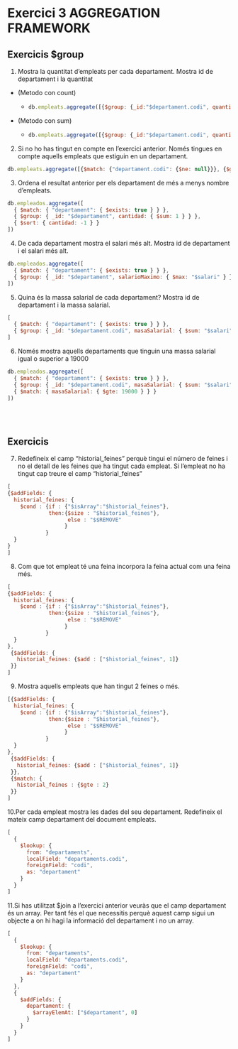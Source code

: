 # Exercici 3 AGGREGATION FRAMEWORK

 ## Exercicis $group

1. Mostra la quantitat d’empleats per cada departament. Mostra id de departament i la
quantitat
- (Metodo con count)
  - ```js
    db.empleats.aggregate([{$group: {_id:"$departament.codi", quantitat: {$count:{}}}}])
    ```
- (Metodo con sum)
  - ```js
    db.empleats.aggregate([{$group: {_id:"$departament.codi", quantitat: {$sum: 1}}}])
    ```
2. Si no ho has tingut en compte en l’exercici anterior. Només tingues en compte
aquells empleats que estiguin en un departament.
```js
db.empleats.aggregate([{$match: {"departament.codi": {$ne: null}}}, {$group: {_id:"departament.codi", quantitat: {$count:{}}}}])
```

3. Ordena el resultat anterior per els departament de més a menys nombre
d’empleats.
```js
db.empleados.aggregate([
  { $match: { "departament": { $exists: true } } },
  { $group: { _id: "$departament", cantidad: { $sum: 1 } } },
  { $sort: { cantidad: -1 } }
])
```

4. De cada departament mostra el salari més alt. Mostra id de departament i el salari
més alt.
```js
db.empleados.aggregate([
  { $match: { "departament": { $exists: true } } },
  { $group: { _id: "$departament", salarioMaximo: { $max: "$salari" } } }
])
```

5. Quina és la massa salarial de cada departament? Mostra id de departament i la
massa salarial.
```js
[
  { $match: { "departament": { $exists: true } } },
  { $group: { _id: "$departament.codi", masaSalarial: { $sum: "$salari" } } }
]
```

6. Només mostra aquells departaments que tinguin una massa salarial igual o
superior a 19000
```js
db.empleados.aggregate([
  { $match: { "departament": { $exists: true } } },
  { $group: { _id: "$departament.codi", masaSalarial: { $sum: "$salari" } } },
  { $match: { masaSalarial: { $gte: 19000 } } }
])
```

<br><br>
 ## Exercicis

7. Redefineix el camp “historial_feines” perquè tingui el número de feines i no el detall
de les feines que ha tingut cada empleat. Si l’empleat no ha tingut cap treure el
camp “historial_feines”
```js
[
{$addFields: {
  historial_feines: {
    $cond : {if : {"$isArray":"$historial_feines"}, 
             then:{$size : "$historial_feines"}, 
                   else : "$$REMOVE"
                  }
            }
  }
}
]
```

8. Com que tot empleat té una feina incorpora la feina actual com una feina més.
```js
[
{$addFields: {
  historial_feines: {
    $cond : {if : {"$isArray":"$historial_feines"}, 
             then:{$size : "$historial_feines"}, 
                   else : "$$REMOVE"
                  }
            }
  }
},
 {$addFields: {
   historial_feines: {$add : ["$historial_feines", 1]}
 }}
]
```

9. Mostra aquells empleats que han tingut 2 feines o més.
```js
[{$addFields: {
  historial_feines: {
    $cond : {if : {"$isArray":"$historial_feines"}, 
             then:{$size : "$historial_feines"}, 
                   else : "$$REMOVE"
                  }
            }
  }
},
 {$addFields: {
   historial_feines: {$add : ["$historial_feines", 1]}
 }},
 {$match: {
   historial_feines : {$gte : 2}
 }}
]
```

10.Per cada empleat mostra les dades del seu departament. Redefineix el mateix
camp departament del document empleats.
```js
[
  {
    $lookup: {
      from: "departaments",
      localField: "departaments.codi",
      foreignField: "codi",
      as: "departament"
    }
  }
]
```

11.Si has utilitzat $join a l’exercici anterior veuràs que el camp departament és un
array. Per tant fés el que necessitis perquè aquest camp sigui un objecte a on hi
hagi la informació del departament i no un array.
```js
[
  {
    $lookup: {
      from: "departaments",
      localField: "departaments.codi",
      foreignField: "codi",
      as: "departament"
    }
  },
  {
    $addFields: {
      departament: {
        $arrayElemAt: ["$departament", 0]
      }
    }
  }
]
```
